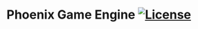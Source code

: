 # Phoenix Game Engine [![License](https://img.shields.io/github/license/TheCherno/Hazel.svg)](https://github.com/DulliMC/Phoenix/blob/main/LICENSE)
